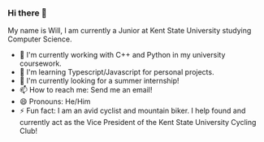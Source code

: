 ### Hi there 👋

My name is Will, I am currently a Junior at Kent State University studying Computer Science.

- 🔭 I'm currently working with C++ and Python in my university coursework.
- 🧗 I'm learning Typescript/Javascript for personal projects.
- 🤖 I'm currently looking for a summer internship!
- 📫 How to reach me: Send me an email!
- 😄 Pronouns: He/Him
- ⚡ Fun fact: I am an avid cyclist and mountain biker. I help found and currently act as the Vice President of the Kent State University Cycling Club!
